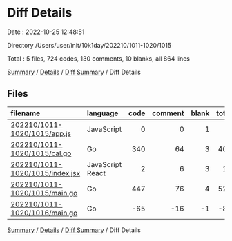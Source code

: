 # Diff Details

Date : 2022-10-25 12:48:51

Directory /Users/user/init/10k1day/202210/1011-1020/1015

Total : 5 files,  724 codes, 130 comments, 10 blanks, all 864 lines

[Summary](results.md) / [Details](details.md) / [Diff Summary](diff.md) / Diff Details

## Files
| filename | language | code | comment | blank | total |
| :--- | :--- | ---: | ---: | ---: | ---: |
| [202210/1011-1020/1015/app.js](/202210/1011-1020/1015/app.js) | JavaScript | 0 | 0 | 1 | 1 |
| [202210/1011-1020/1015/cal.go](/202210/1011-1020/1015/cal.go) | Go | 340 | 64 | 3 | 407 |
| [202210/1011-1020/1015/index.jsx](/202210/1011-1020/1015/index.jsx) | JavaScript React | 2 | 6 | 3 | 11 |
| [202210/1011-1020/1015/main.go](/202210/1011-1020/1015/main.go) | Go | 447 | 76 | 4 | 527 |
| [202210/1011-1020/1016/main.go](/202210/1011-1020/1016/main.go) | Go | -65 | -16 | -1 | -82 |

[Summary](results.md) / [Details](details.md) / [Diff Summary](diff.md) / Diff Details